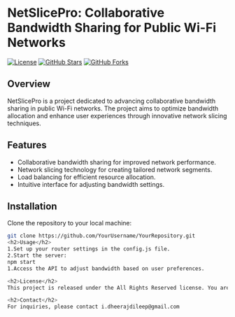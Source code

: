 # NetSlicePro: Collaborative Bandwidth Sharing for Public Wi-Fi Networks

[![License](https://img.shields.io/badge/license-All%20Rights%20Reserved-red)](LICENSE)
[![GitHub Stars](https://img.shields.io/github/stars/YourUsername/YourRepository)](https://github.com/YourUsername/YourRepository/stargazers)
[![GitHub Forks](https://img.shields.io/github/forks/YourUsername/YourRepository)](https://github.com/YourUsername/YourRepository/network/members)

## Overview

NetSlicePro is a project dedicated to advancing collaborative bandwidth sharing in public Wi-Fi networks. The project aims to optimize bandwidth allocation and enhance user experiences through innovative network slicing techniques.

## Features

- Collaborative bandwidth sharing for improved network performance.
- Network slicing technology for creating tailored network segments.
- Load balancing for efficient resource allocation.
- Intuitive interface for adjusting bandwidth settings.

## Installation

Clone the repository to your local machine:

```bash
git clone https://github.com/YourUsername/YourRepository.git
<h2>Usage</h2>
1.Set up your router settings in the config.js file.
2.Start the server:
npm start
1.Access the API to adjust bandwidth based on user preferences.

<h2>License</h2>
This project is released under the All Rights Reserved license. You are not allowed to use, modify, or distribute this code without explicit permission from the author. For more details, see the LICENSE file.

<h2>Contact</h2>
For inquiries, please contact i.dheerajdileep@gmail.com
